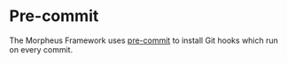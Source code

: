 # Pre-commit

The Morpheus Framework uses [pre-commit](https://pre-commit.com/) to install Git hooks which run on every commit.
